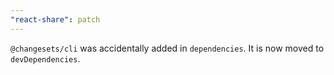 ```yaml
---
"react-share": patch
---
```


`@changesets/cli` was accidentally added in `dependencies`. It is now moved to `devDependencies`.
